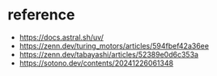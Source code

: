 # reference
- https://docs.astral.sh/uv/
- https://zenn.dev/turing_motors/articles/594fbef42a36ee
- https://zenn.dev/tabayashi/articles/52389e0d6c353a
- https://sotono.dev/contents/20241226061348